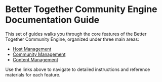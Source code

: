 # Better Together Community Engine Documentation Guide

This set of guides walks you through the core features of the Better Together Community Engine, organized under three main areas:

- [Host Management](host_management.md)
- [Community Management](community_management.md)
- [Content Management](content_management.md)

Use the links above to navigate to detailed instructions and reference materials for each feature.
